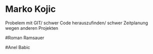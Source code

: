 # Marko Kojic
Probelem mit GIT/ schwer Code herauszufinden/ schwer Zeitplanung wegen anderen Projekten







#Roman Ramsauer









#Anel Babic

